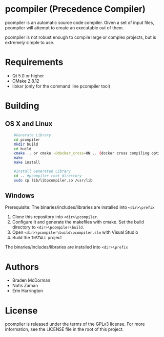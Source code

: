 pcompiler (Precedence Compiler)
===============================

pcompiler is an automatic source code compiler.
Given a set of input files, pcompiler will attempt to create an executable out of them.

pcompiler is not robust enough to compile large or complex projects, but is extremely simple to use.

Requirements
============

* Qt 5.0 or higher
* CMake 2.8.12
* libkar (only for the command line pcompiler tool)

Building
========

## OS X and Linux
```bash
	#Generate Library
	cd pcompiler
	mkdir build
	cd build
	cmake .. or cmake -Ddocker_cross=ON .. (docker cross compiling option)
	make
	make install

	#Install Generated Library
	cd .. #pcompiler root directory
	sudo cp lib/libpcompiler.so /usr/lib
```
## Windows

Prerequisite: The binaries/includes/libraries are installed into `<dir>\prefix`

1. Clone this repository into `<dir>\pcompiler`.
2. Configure it and generate the makefiles with cmake. Set the build directory to `<dir>\pcompiler\build`.
3. Open `<dir>\pcompiler\build\pcompiler.sln` with Visual Studio
4. Build the `INSTALL` project

The binaries/includes/libraries are installed into `<dir>\prefix`

Authors
=======

* Braden McDorman
* Nafis Zaman
* Erin Harrington

License
=======
pcompiler is released under the terms of the GPLv3 license. For more information, see the LICENSE file in the root of this project.
